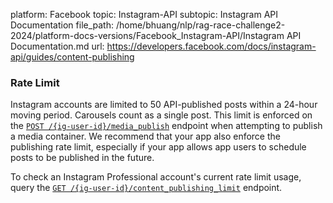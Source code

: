 platform: Facebook
topic: Instagram-API
subtopic: Instagram API Documentation
file_path: /home/bhuang/nlp/rag-race-challenge2-2024/platform-docs-versions/Facebook_Instagram-API/Instagram API Documentation.md
url: https://developers.facebook.com/docs/instagram-api/guides/content-publishing

### Rate Limit

Instagram accounts are limited to 50 API-published posts within a 24-hour moving period. Carousels count as a single post. This limit is enforced on the [`POST /{ig-user-id}/media_publish`](https://developers.facebook.com/docs/instagram-api/reference/ig-user/media_publish) endpoint when attempting to publish a media container. We recommend that your app also enforce the publishing rate limit, especially if your app allows app users to schedule posts to be published in the future.

To check an Instagram Professional account's current rate limit usage, query the [`GET /{ig-user-id}/content_publishing_limit`](https://developers.facebook.com/docs/instagram-api/reference/ig-user/content_publishing_limit) endpoint.